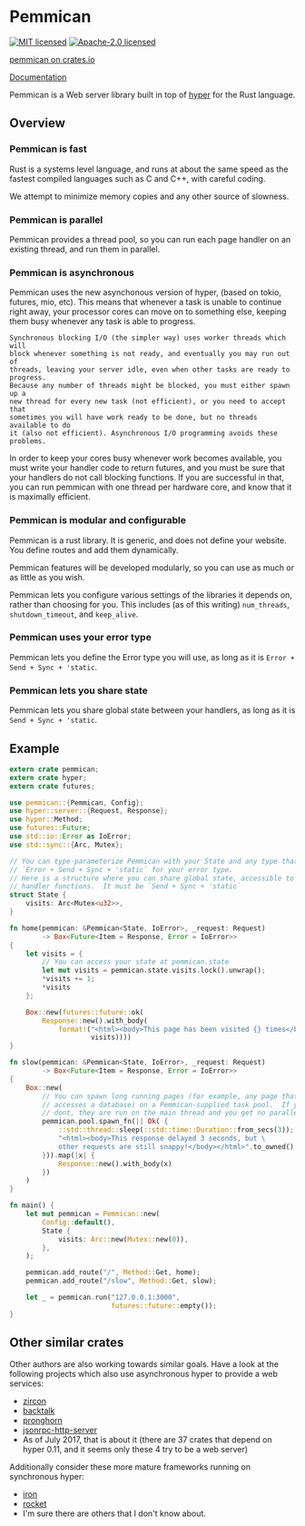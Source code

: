 # Pemmican

[![MIT licensed](https://img.shields.io/badge/license-MIT-blue.svg)](./LICENSE-MIT)
[![Apache-2.0 licensed](https://img.shields.io/badge/license-APACHE2-blue.svg)](./LICENSE-APACHE)

[pemmican on crates.io](https://crates.io/crates/pemmican)

[Documentation](https://docs.rs/pemmican)

Pemmican is a Web server library built in top of [hyper](https://hyper.rs) for
the Rust language.

## Overview

### Pemmican is fast

Rust is a systems level language, and runs at about the same speed as the
fastest compiled languages such as C and C++, with careful coding.

We attempt to minimize memory copies and any other source of slowness.

### Pemmican is parallel

Pemmican provides a thread pool, so you can run each page handler on an existing
thread, and run them in parallel.

### Pemmican is asynchronous

Pemmican uses the new asynchonous version of hyper, (based on tokio, futures,
mio, etc). This means that whenever a task is unable to continue right away,
your processor cores can move on to something else, keeping them busy whenever
any task is able to progress.

    Synchronous blocking I/O (the simpler way) uses worker threads which will
    block whenever something is not ready, and eventually you may run out of
    threads, leaving your server idle, even when other tasks are ready to progress.
    Because any number of threads might be blocked, you must either spawn up a
    new thread for every new task (not efficient), or you need to accept that
    sometimes you will have work ready to be done, but no threads available to do
    it (also not efficient). Asynchronous I/O programming avoids these problems.

In order to keep your cores busy whenever work becomes available, you must
write your handler code to return futures, and you must be sure that your
handlers do not call blocking functions.  If you are successful in that,
you can run pemmican with one thread per hardware core, and know that it is
maximally efficient.

### Pemmican is modular and configurable

Pemmican is a rust library. It is generic, and does not define your website.
You define routes and add them dynamically.

Pemmican features will be developed modularly, so you can use as much or as
little as you wish.

Pemmican lets you configure various settings of the libraries it depends on,
rather than choosing for you. This includes (as of this writing) `num_threads`,
`shutdown_timeout`, and `keep_alive`.

### Pemmican uses your error type

Pemmican lets you define the Error type you will use, as long as it is
`Error + Send + Sync + 'static`.

### Pemmican lets you share state

Pemmican lets you share global state between your handlers, as long as it is
`Send + Sync + 'static`.

## Example

```Rust
extern crate pemmican;
extern crate hyper;
extern crate futures;

use pemmican::{Pemmican, Config};
use hyper::server::{Request, Response};
use hyper::Method;
use futures::Future;
use std::io::Error as IoError;
use std::sync::{Arc, Mutex};

// You can type-parameterize Pemmican with your State and any type that implements
// `Error + Send + Sync + 'static` for your error type.
// Here is a structure where you can share global state, accessible to your
// handler functions.  It must be `Send + Sync + 'static`
struct State {
    visits: Arc<Mutex<u32>>,
}

fn home(pemmican: &Pemmican<State, IoError>, _request: Request)
        -> Box<Future<Item = Response, Error = IoError>>
{
    let visits = {
        // You can access your state at pemmican.state
        let mut visits = pemmican.state.visits.lock().unwrap();
        *visits += 1;
        *visits
    };

    Box::new(futures::future::ok(
        Response::new().with_body(
            format!("<html><body>This page has been visited {} times</body></html>",
                    visits))))
}

fn slow(pemmican: &Pemmican<State, IoError>, _request: Request)
        -> Box<Future<Item = Response, Error = IoError>>
{
    Box::new(
        // You can spawn long running pages (for example, any page that
        // accesses a database) on a Pemmican-supplied task pool.  If you
        // dont, they are run on the main thread and you get no parallelism.
        pemmican.pool.spawn_fn(|| Ok( {
            ::std::thread::sleep(::std::time::Duration::from_secs(3));
            "<html><body>This response delayed 3 seconds, but \
            other requests are still snappy!</body></html>".to_owned()
        })).map(|x| {
            Response::new().with_body(x)
        })
    )
}

fn main() {
    let mut pemmican = Pemmican::new(
        Config::default(),
        State {
            visits: Arc::new(Mutex::new(0)),
        },
    );

    pemmican.add_route("/", Method::Get, home);
    pemmican.add_route("/slow", Method::Get, slow);

    let _ = pemmican.run("127.0.0.1:3000",
                         futures::future::empty());
}
```

## Other similar crates

Other authors are also working towards similar goals.  Have a look at the
following projects which also use asynchronous hyper to provide a web
services:

* [zircon](https://crates.io/crates/zicron)
* [backtalk](https://crates.io/crates/backtalk)
* [pronghorn](https://crates.io/crates/pronghorn)
* [jsonrpc-http-server](https://crates.io/crates/jsonrpc-http-server)
* As of July 2017, that is about it (there are 37 crates that depend on hyper 0.11,
  and it seems only these 4 try to be a web server)

Additionally consider these more mature frameworks running on synchronous
hyper:

* [iron](https://crates.io/crates/iron)
* [rocket](https://crates.io/crates/rocket)
* I'm sure there are others that I don't know about.
